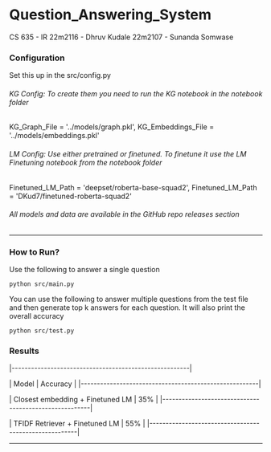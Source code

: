 # Question_Answering_System
CS 635  - IR
22m2116 - Dhruv Kudale
22m2107 - Sunanda Somwase

### Configuration
Set this up in the src/config.py

###### KG Config: To create them you need to run the KG notebook in the notebook folder
KG_Graph_File = '../models/graph.pkl',
KG_Embeddings_File = '../models/embeddings.pkl'

###### LM Config: Use either pretrained or finetuned. To finetune it use the LM Finetuning notebook from the notebook folder
Finetuned_LM_Path = 'deepset/roberta-base-squad2',
Finetuned_LM_Path = 'DKud7/finetuned-roberta-squad2'

###### All models and data are available in the GitHub repo releases section

___

### How to Run?

Use the following to answer a single question
```
python src/main.py
```

You can use the following to answer multiple questions from the test file and then generate top k answers for each question. 
It will also print the overall accuracy
```
python src/test.py
```
### Results 

|-------------------------------------------------------|

|     Model                             |   Accuracy    |
|-------------------------------------------------------|

| Closest embedding + Finetuned LM      |      35%      |
|-------------------------------------------------------|

| TFIDF Retriever   + Finetuned LM      |      55%      |
|-------------------------------------------------------|



___
